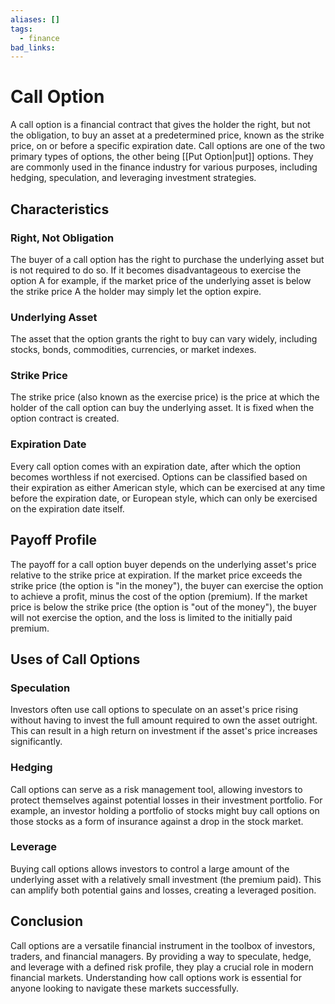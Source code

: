 ```yaml
---
aliases: []
tags:
  - finance
bad_links:
---
```

# Call Option

A call option is a financial contract that gives the holder the right, but not the obligation, to buy an asset at a predetermined price, known as the strike price, on or before a specific expiration date. Call options are one of the two primary types of options, the other being [[Put Option|put]] options. They are commonly used in the finance industry for various purposes, including hedging, speculation, and leveraging investment strategies.

## Characteristics

### Right, Not Obligation
The buyer of a call option has the right to purchase the underlying asset but is not required to do so. If it becomes disadvantageous to exercise the option A for example, if the market price of the underlying asset is below the strike price A the holder may simply let the option expire.

### Underlying Asset
The asset that the option grants the right to buy can vary widely, including stocks, bonds, commodities, currencies, or market indexes.

### Strike Price
The strike price (also known as the exercise price) is the price at which the holder of the call option can buy the underlying asset. It is fixed when the option contract is created.

### Expiration Date
Every call option comes with an expiration date, after which the option becomes worthless if not exercised. Options can be classified based on their expiration as either American style, which can be exercised at any time before the expiration date, or European style, which can only be exercised on the expiration date itself.

## Payoff Profile

The payoff for a call option buyer depends on the underlying asset's price relative to the strike price at expiration. If the market price exceeds the strike price (the option is "in the money"), the buyer can exercise the option to achieve a profit, minus the cost of the option (premium). If the market price is below the strike price (the option is "out of the money"), the buyer will not exercise the option, and the loss is limited to the initially paid premium.

## Uses of Call Options

### Speculation
Investors often use call options to speculate on an asset's price rising without having to invest the full amount required to own the asset outright. This can result in a high return on investment if the asset's price increases significantly.

### Hedging
Call options can serve as a risk management tool, allowing investors to protect themselves against potential losses in their investment portfolio. For example, an investor holding a portfolio of stocks might buy call options on those stocks as a form of insurance against a drop in the stock market.

### Leverage
Buying call options allows investors to control a large amount of the underlying asset with a relatively small investment (the premium paid). This can amplify both potential gains and losses, creating a leveraged position.

## Conclusion

Call options are a versatile financial instrument in the toolbox of investors, traders, and financial managers. By providing a way to speculate, hedge, and leverage with a defined risk profile, they play a crucial role in modern financial markets. Understanding how call options work is essential for anyone looking to navigate these markets successfully.